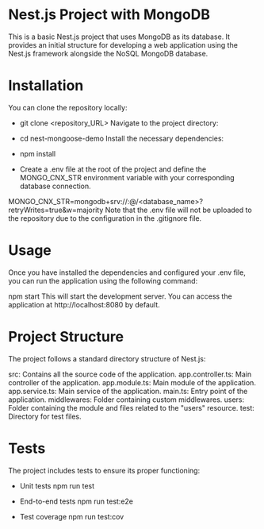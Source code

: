 # Nest.js Project with MongoDB
This is a basic Nest.js project that uses MongoDB as its database. It provides an initial structure for developing a web application using the Nest.js framework alongside the NoSQL MongoDB database.

# Installation
You can clone the repository locally:

- git clone <repository_URL>
Navigate to the project directory:

- cd nest-mongoose-demo
Install the necessary dependencies:

- npm install

- Create a .env file at the root of the project and define the MONGO_CNX_STR environment variable with your corresponding database connection.

MONGO_CNX_STR=mongodb+srv://<username>:<password>@<cluster>/<database_name>?retryWrites=true&w=majority
Note that the .env file will not be uploaded to the repository due to the configuration in the .gitignore file.

# Usage
Once you have installed the dependencies and configured your .env file, you can run the application using the following command:

npm start
This will start the development server. You can access the application at http://localhost:8080 by default.

# Project Structure
The project follows a standard directory structure of Nest.js:

src: Contains all the source code of the application.
  app.controller.ts: Main controller of the application.
  app.module.ts: Main module of the application.
  app.service.ts: Main service of the application.
  main.ts: Entry point of the application.
  middlewares: Folder containing custom middlewares.
  users: Folder containing the module and files related to the "users" resource.
  test: Directory for test files.

# Tests
The project includes tests to ensure its proper functioning:

- Unit tests
  npm run test

- End-to-end tests
  npm run test:e2e

- Test coverage
  npm run test:cov
